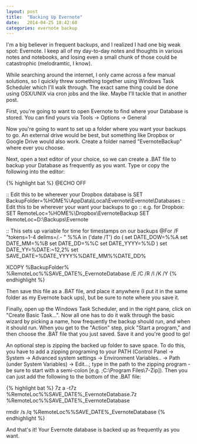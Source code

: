 ```yaml
---
layout: post
title:  "Backing Up Evernote"
date:   2014-04-25 18:42:60
categories: evernote backup
---
```

I'm a big believer in frequent backups, and I realized I had one big weak spot: Evernote. I keep all of my day-to-day notes and thoughts in various notes and notebooks, and losing even a small chunk of those could be catastrophic (melodramtic, I know).

While searching around the internet, I only came across a few manual solutions, so I quickly threw something together using Windows Task Scheduler which I'll walk through. The exact same thing could be done using OSX/UNIX via cron jobs and the like. Maybe I'll tackle that in another post.

First, you're going to want to open Evernote to find where your Database is stored. You can find yours via Tools -> Options -> General

Now you're going to want to set up a folder where you want your backups to go. An external drive would be best, but something like Dropbox or Google Drive would also work. Create a folder named "EvernoteBackup" where ever you choose.

Next, open a text editor of your choice, so we can create a .BAT file to backup your Database as frequently as you want. Type or copy the following into the editor:

{% highlight bat %}
@ECHO OFF

:: Edit this to be wherever your Dropbox database is
SET BackupFolder=%HOME%\AppData\Local\Evernote\Evernote\Databases
:: Edit this to be wherever your want your backups to go
:: e.g. for Dropbox: SET RemoteLoc=%HOME%\Dropbox\EvernoteBackup
SET RemoteLoc=D:\Backups\Evernote

:: This sets up variable for time for timestamps on our backups
@For /F "tokens=1-4 delims=/.- " %%A in ('date /T') do (
   set DATE_DOW=%%A
   set DATE_MM=%%B
   set DATE_DD=%%C
   set DATE_YYYY=%%D
)
set DATE_YY=%DATE:~12,2%
set SAVE_DATE=%DATE_YYYY%%DATE_MM%%DATE_DD%

XCOPY %BackupFolder% %RemoteLoc%\%SAVE_DATE%_EvernoteDatabase
/E /C /R /I /K /Y
{% endhighlight %}

Then save this file as a .BAT file, and place it anywhere (I put it in the same folder as my Evernote back ups), but be sure to note where you save it.

Finally, open up the Windows Task Scheduler, and in the right pane, click on "Create Basic Task...". Now all one has to do it walk through the basic wizard by picking a name, how frequently the backup should run, and when it should run. When you get to the "Action" step, pick "Start a program," and then choose the .BAT file that you just saved. Save it and you're good to go!

An optional step is zipping the backed up folder to save space. To do this, you have to add a zipping programing to your PATH (Control Panel -> System -> Advanced system settings -> Environment Variables.. -> Path (under System Variables) -> Edit...; type in the path to the zipping program - be sure to start with a semi-colon [e.g. ;C:\Program Files\7-Zip]). Then you can just add the following to the bottom of the .BAT file:

{% highlight bat %}
7z a -t7z %RemoteLoc%\%SAVE_DATE%_EvernoteDatabase.7z %RemoteLoc%\%SAVE_DATE%_EvernoteDatabase

rmdir /s /q %RemoteLoc%\%SAVE_DATE%_EvernoteDatabase
{% endhighlight %}

And that's it! Your Evernote database is backed up as frequently as you want.
